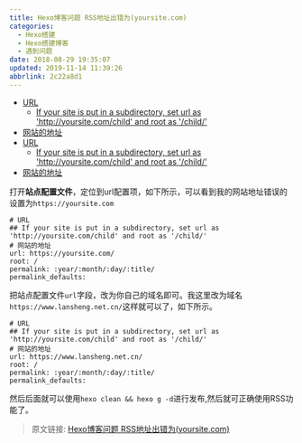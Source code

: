 ```yaml
---
title: Hexo博客问题 RSS地址出错为(yoursite.com)
categories: 
  - Hexo搭建
  - Hexo搭建博客
  - 遇到问题
date: 2018-08-29 19:35:07
updated: 2019-11-14 11:39:26
abbrlink: 2c22a8d1
---
```

<div id='my_toc'>

- [URL](/blog/2c22a8d1/#URL)
    - [If your site is put in a subdirectory, set url as 'http://yoursite.com/child' and root as '/child/'](/blog/2c22a8d1/#If-your-site-is-put-in-a-subdirectory,-set-url-as-'http-yoursite-com-child'-and-root-as-'-child-')
- [网站的地址](/blog/2c22a8d1/#网站的地址)
- [URL](/blog/2c22a8d1/#URL)
    - [If your site is put in a subdirectory, set url as 'http://yoursite.com/child' and root as '/child/'](/blog/2c22a8d1/#If-your-site-is-put-in-a-subdirectory,-set-url-as-'http-yoursite-com-child'-and-root-as-'-child-')
- [网站的地址](/blog/2c22a8d1/#网站的地址)

</div>
<!--more-->
<script>if (navigator.platform.toLowerCase() == 'win32'){document.getElementById('my_toc').style.display = 'none';}</script>

<!--end-->
打开**站点配置文件**，定位到url配置项，如下所示，可以看到我的网站地址错误的设置为`https://yoursite.com`
```
# URL
## If your site is put in a subdirectory, set url as 'http://yoursite.com/child' and root as '/child/'
# 网站的地址
url: https://yoursite.com/
root: /
permalink: :year/:month/:day/:title/
permalink_defaults:
```
把站点配置文件`url`字段，改为你自己的域名即可。我这里改为域名`https://www.lansheng.net.cn/`这样就可以了，如下所示。
```
# URL
## If your site is put in a subdirectory, set url as 'http://yoursite.com/child' and root as '/child/'
# 网站的地址
url: https://www.lansheng.net.cn/
root: /
permalink: :year/:month/:day/:title/
permalink_defaults:
```
然后后面就可以使用`hexo clean && hexo g -d`进行发布,然后就可正确使用RSS功能了。

>原文链接: [Hexo博客问题 RSS地址出错为(yoursite.com)](https://lanlan2017.github.io/blog/2c22a8d1/)

